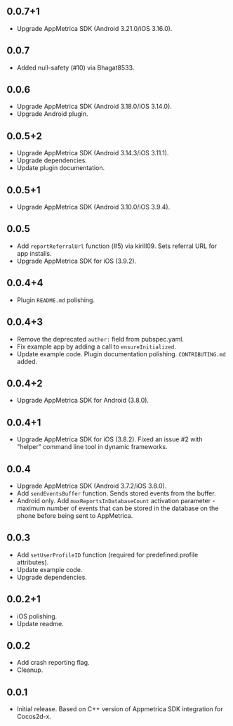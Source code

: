 ## 0.0.7+1

* Upgrade AppMetrica SDK (Android 3.21.0/iOS 3.16.0).

## 0.0.7

* Added null-safety (#10) via Bhagat8533. 

## 0.0.6

* Upgrade AppMetrica SDK (Android 3.18.0/iOS 3.14.0).
* Upgrade Android plugin.

## 0.0.5+2

* Upgrade AppMetrica SDK (Android 3.14.3/iOS 3.11.1).
* Upgrade dependencies.
* Update plugin documentation.

## 0.0.5+1

* Upgrade AppMetrica SDK (Android 3.10.0/iOS 3.9.4).

## 0.0.5

* Add `reportReferralUrl` function (#5) via kirill09. Sets referral URL for app installs.
* Upgrade AppMetrica SDK for iOS (3.9.2).

## 0.0.4+4

* Plugin `README.md` polishing.

## 0.0.4+3

* Remove the deprecated `author:` field from pubspec.yaml.
* Fix example app by adding a call to `ensureInitialized`.
* Update example code. Plugin documentation polishing. `CONTRIBUTING.md` added.

## 0.0.4+2

* Upgrade AppMetrica SDK for Android (3.8.0).

## 0.0.4+1

* Upgrade AppMetrica SDK for iOS (3.8.2). Fixed an issue #2 with "helper" command line tool in dynamic frameworks.

## 0.0.4

* Upgrade AppMetrica SDK (Android 3.7.2/iOS 3.8.0).
* Add `sendEventsBuffer` function. Sends stored events from the buffer.
* Android only. Add `maxReportsInDatabaseCount` activation parameter - maximum number of events that can be stored in the database on the phone before being sent to AppMetrica.

## 0.0.3

* Add `setUserProfileID` function (required for predefined profile attributes).
* Update example code.
* Upgrade dependencies.

## 0.0.2+1

* iOS polishing.
* Update readme.

## 0.0.2

* Add crash reporting flag.
* Cleanup.

## 0.0.1

* Initial release. Based on C++ version of Appmetrica SDK integration for Cocos2d-x.
